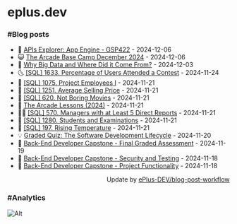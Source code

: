# eplus.dev

### #Blog posts

<!-- BLOG-POST-LIST:START -->
 - 🧰 [APIs Explorer: App Engine - GSP422](https://eplus.dev/apis-explorer-app-engine-gsp422) - 2024-12-06
 - 😺 [The Arcade Base Camp December 2024](https://eplus.dev/the-arcade-base-camp-december-2024) - 2024-12-06
 - 🗽 [Why Big Data and Where Did it Come From?](https://eplus.dev/why-big-data-and-where-did-it-come-from) - 2024-12-03
 - 🌜 [[SQL] 1633. Percentage of Users Attended a Contest](https://eplus.dev/sql-1633-percentage-of-users-attended-a-contest) - 2024-11-24
 - 📝 [[SQL] 1075. Project Employees I](https://eplus.dev/sql-1075-project-employees-i) - 2024-11-21
 - 🚀 [[SQL] 1251. Average Selling Price](https://eplus.dev/sql-1251-average-selling-price) - 2024-11-21
 - 💼 [[SQL] 620. Not Boring Movies](https://eplus.dev/sql-620-not-boring-movies) - 2024-11-21
 - 🦣 [The Arcade Lessons &lpar;2024&rpar;](https://eplus.dev/the-arcade-lessons-2024) - 2024-11-21
 - 👨‍🏫 [[SQL] 570. Managers with at Least 5 Direct Reports](https://eplus.dev/sql-570-managers-with-at-least-5-direct-reports) - 2024-11-21
 - 🔭 [[SQL] 1280. Students and Examinations](https://eplus.dev/sql-1280-students-and-examinations) - 2024-11-21
 - 🤡 [[SQL] 197. Rising Temperature](https://eplus.dev/sql-197-rising-temperature) - 2024-11-21
 - 💡 [Graded Quiz: The Software Development Lifecycle](https://eplus.dev/graded-quiz-the-software-development-lifecycle) - 2024-11-20
 - 🦣 [Back-End Developer Capstone - Final Graded Assessment](https://eplus.dev/back-end-developer-capstone-final-graded-assessment) - 2024-11-19
 - 💪 [Back-End Developer Capstone - Security and Testing](https://eplus.dev/back-end-developer-capstone-security-and-testing) - 2024-11-18
 - 🤡 [Back-End Developer Capstone - Project Functionality](https://eplus.dev/back-end-developer-capstone-project-functionality) - 2024-11-18<!-- BLOG-POST-LIST:END -->

<div align="right">
  Update by <a target="_blank"
    href="https://github.com/ePlus-DEV/blog-post-workflow">ePlus-DEV/blog-post-workflow</a>
</div>

### #Analytics
![Alt](https://repobeats.axiom.co/api/embed/9990f7cddfbad8d834990b10ccad05f81ac1096f.svg "Repobeats analytics image")
